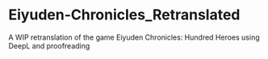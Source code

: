 # Eiyuden-Chronicles_Retranslated
A WIP retranslation of the game Eiyuden Chronicles: Hundred Heroes using DeepL and proofreading
